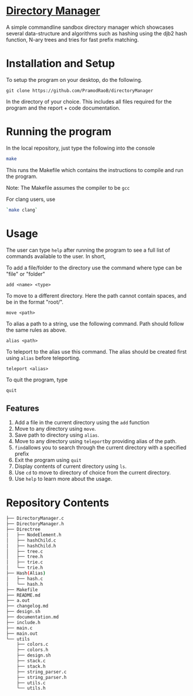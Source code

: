 # [Directory Manager](https://github.com/PramodRaoB/directoryManager)

A simple commandline sandbox directory manager which showcases several data-structure and algorithms such as hashing using the djb2 hash function, N-ary trees and tries for fast prefix matching.

# Installation and Setup

To setup the program on your desktop, do the following.

`git clone https://github.com/PramodRaoB/directoryManager`

In the directory of your choice.
This includes all files required for the program and the report + code documentation.

# Running the program

In the local repository, just type the following into the console

```bash
make
```

This runs the Makefile which contains the instructions to compile and run the program.

Note: The Makefile assumes the compiler to be `gcc`

For clang users, use

```bash
`make clang`
```

# Usage

The user can type `help` after running the program to see a full list of commands available to the user. In short,

To add a file/folder to the directory use the command where type can be "file" or "folder"
```
add <name> <type>
```

To move to a different directory. Here the path cannot contain spaces, and be in the format "root/".
```
move <path>
```

To alias a path to a string, use the following command. Path should follow the same rules as above.
```
alias <path>
```

To teleport to the alias use this command. The alias should be created first using `alias` before teleporting.
```
teleport <alias>
```

To quit the program, type
```
quit
```

## Features

1. Add a file in the current directory using the `add` function
2. Move to any directory using `move`.
3. Save path to directory using `alias`.
4. Move to any directory using `teleport`by providing alias of the path.
5. `find`allows you to search through the current directory with a specified prefix
6. Exit the program using `quit`
7. Display contents of current directory using `ls`.
8. Use `cd` to move to directory of choice from the current directory.
9. Use `help` to learn more about the usage.

# Repository Contents

```bash
├── DirectoryManager.c
├── DirectoryManager.h
├── Directree
│   ├── NodeElement.h
│   ├── hashChild.c
│   ├── hashChild.h
│   ├── tree.c
│   ├── tree.h
│   ├── trie.c
│   └── trie.h
├── Hash(Alias)
│   ├── hash.c
│   └── hash.h
├── Makefile
├── README.md
├── a.out
├── changelog.md
├── design.sh
├── documentation.md
├── include.h
├── main.c
├── main.out
└── utils
    ├── colors.c
    ├── colors.h
    ├── design.sh
    ├── stack.c
    ├── stack.h
    ├── string_parser.c
    ├── string_parser.h
    ├── utils.c
    └── utils.h
```
